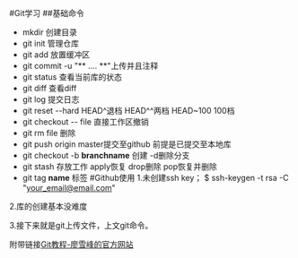 #Git学习
##基础命令
+ mkdir 创建目录
+ git init 管理仓库
+ git add 放置缓冲区
+ git commit  -u "**  ....  **"上传并且注释
+ git status 查看当前库的状态
+ git diff 查看diff
+ git log 提交日志
+ git reset --hard HEAD^退档  HEAD^^两档  HEAD~100 100档
+ git checkout -- file   直接工作区撤销
+ git rm file 删除
+ git push origin master提交至github 前提是已提交至本地库
+ git checkout -b **branchname** 创建 -d删除分支
+ git stash 存放工作   apply恢复 drop删除   pop恢复并删除
+ git tag **name** 标签
#Github使用
1.未创建ssh key； $ ssh-keygen -t rsa -C "your_email@email.com"

2.库的创建基本没难度

3.接下来就是git上传文件，上文git命令。

附带链接[Git教程-廖雪峰的官方网站](https://www.liaoxuefeng.com/wiki/896043488029600)




